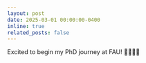 ```yaml
---
layout: post
date: 2025-03-01 00:00:00-0400
inline: true
related_posts: false
---
```


Excited to begin my PhD journey at FAU! 🎉👨🏽‍🎓